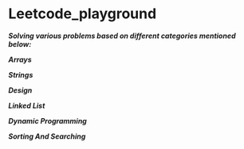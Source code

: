 # Leetcode_playground

***Solving various problems based on different categories mentioned below:***

***Arrays***

***Strings***

***Design***

***Linked List***

***Dynamic Programming***

***Sorting And Searching***




